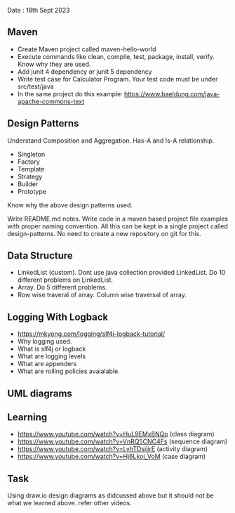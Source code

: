 

Date : 18th Sept 2023

## Maven

- Create Maven project called maven-hello-world
- Execute commands like clean, compile, test, package, install, verify. Know why they are used.
- Add junit 4 dependency or junit 5 dependency
- Write test case for Calculator Program. Your test code must be under src/test/java
- In the same project do this example: https://www.baeldung.com/java-apache-commons-text


## Design Patterns

Understand Composition and Aggregation. Has-A and Is-A relationship.

- Singleton
- Factory
- Template
- Strategy
- Builder
- Prototype

Know why the above design patterns used.

Write README.md notes. Write code in a maven based project file examples with proper naming convention. All this can be kept in a single project called
design-patterns. No need to create a new repository on git for this.

## Data Structure
- LinkedList (custom). Dont use java collection provided LinkedList. Do 10 different problems on LinkedList.
- Array. Do 5 different problems.
- Row wise traveral of array. Column wise traversal of array.
  
## Logging With Logback

- https://mkyong.com/logging/slf4j-logback-tutorial/
- Why logging used.
- What is slf4j or logback
- What are logging levels
- What are appenders
- What are rolling policies avaialable.
  
## UML diagrams

Learning
---

- https://www.youtube.com/watch?v=HuL9EMx8NQo (class diagram)
- https://www.youtube.com/watch?v=VnRQ5CNC4Fs (sequence diagram)
- https://www.youtube.com/watch?v=LyhTDsjjjrE (activity diagram)
- https://www.youtube.com/watch?v=Hj6Lkoi_VoM (case diagram)

Task
---

Using draw.io design diagrams as didcussed above but it should not be what we learned above. refer other videos.
